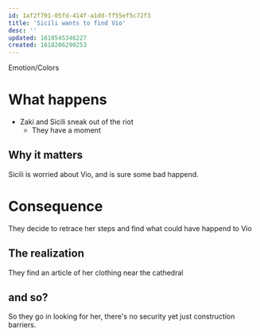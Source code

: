 ```yaml
---
id: 1af2f791-05fd-414f-a1dd-ff55ef5c72f3
title: 'Sicili wants to find Vio'
desc: ''
updated: 1618545346227
created: 1618206290253
---
```

Emotion/Colors
>

# What happens
- Zaki and Sicili sneak out of the riot
  - They have a moment

##  Why it matters
Sicili is worried about Vio, and is sure some bad happend.

# Consequence
They decide to retrace her steps and find what could have happend to Vio

## The realization
They find an article of her clothing near the cathedral

## and so?
So they go in looking for her, there's no security yet just construction barriers.
